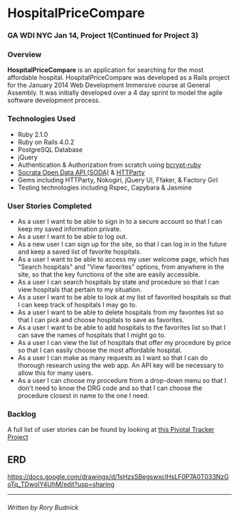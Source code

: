 # HospitalPriceCompare

### GA WDI NYC Jan 14, Project 1(Continued for Project 3)

### Overview

**HospitalPriceCompare** is an application for searching for the most affordable hospital. HospitalPriceCompare was developed as a Rails project for the January 2014 Web Development Immersive course at General Assembly. It was initially developed over a 4 day sprint to model the agile software development process.

### Technologies Used

* Ruby 2.1.0
* Ruby on Rails 4.0.2
* PostgreSQL Database
* jQuery
* Authentication & Authorization from scratch using [bcrypt-ruby](http://bcrypt-ruby.rubyforge.org/)
* [Socrata Open Data API (SODA)](http://dev.socrata.com/) & [HTTParty](https://github.com/jnunemaker/httparty)
* Gems including HTTParty, Nokogiri, jQuery UI, Ffaker, & Factory Girl
* Testing technologies including Rspec, Capybara & Jasmine


### User Stories Completed

* As a user I want to be able to sign in to a secure account so that I can keep my saved information private.
* As a user I want to be able to log out.
* As a new user I can sign up for the site, so that I can log in in the future and keep a saved list of favorite hospitals.
* As a user I want to be able to access my user welcome page, which has "Search hospitals" and "View favorites" options, from anywhere in the site, so that the key functions of the site are easily accessible.
* As a user I can search hospitals by state and procedure so that I can view hospitals that pertain to my situation.
* As a user I want to be able to look at my list of favorited hospitals so that I can keep track of hospitals I may go to.
* As a user I want to be able to delete hospitals from my favorites list so that I can pick and choose hospitals to save as favorites.
* As a user I want to be able to add hospitals to the favorites list so that I can save the names of hospitals that I might go to.
* As a user I can view the list of hospitals that offer my procedure by price so that I can easily choose the most affordable hospital.
* As a user I can make as many requests as I want so that I can do thorough research using the web app.  An API key will be necessary to allow this for many users.
* As a user I can choose my procedure from a drop-down menu so that I don't need to know the DRG code and so that I can choose the procedure closest in name to the one I need.

### Backlog

A full list of user stories can be found by looking at [this Pivotal Tracker Project](https://www.pivotaltracker.com/s/projects/1015698)

## ERD

https://docs.google.com/drawings/d/1sHzsSBegswxclHsLF0P7A0T033NzGoTq_TDwoIY4UhM/edit?usp=sharing

---
###### Written by Rory Budnick